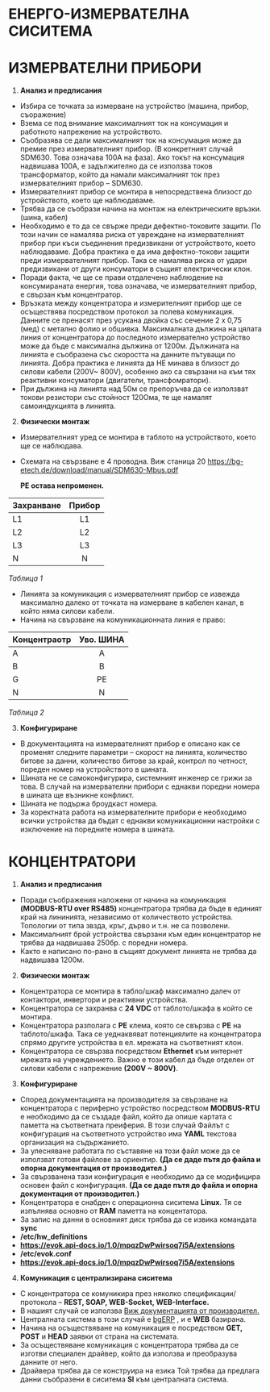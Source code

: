 # ЕНЕРГО-ИЗМЕРВАТЕЛНА СИСИТЕМА

# ИЗМЕРВАТЕЛНИ ПРИБОРИ

1. **Анализ и предписания**

- Избира се точката за измерване на устройство (машина, прибор, съоражение)
- Взема се под внимание максималният ток на консумация и работното напрежение на устройството.
- Съобразява се дали максималният ток на консумация може да премие през измервателният прибор.
(В конкретният случай SDM630. Това означава 100А на фаза). Ако токът на консумация надвишава 100А,
е задължително да се използва токов трансформатор, който да намали максималният ток през измервателният прибор – SDM630.
- Измервателният прибор се монтира в непосредствена близост до устройството, което ще наблюдаваме.
- Трябва да се съобрази начина на монтаж на електрическите връзки.(шина, кабел)
- Необходимо е то да се свърже преди дефектно-токовите защити. По този начин се намалява
риска от увреждане на измервателният прибор при къси съединения предизвикани от устройството,
което наблюдаваме. Добра практика е да има дефектно-токови защити преди измервателният прибор.
Така се намалява риска от удари предизвикани от други консуматори в същият електрически клон.
- Поради факта, че ще се прави отдалечено наблюдение на консумираната енергия, това означава,
че измервателният прибор, e свързан към концентратор.
- Връзката между концентратора и измерителният прибор ще се осъществява посредством протокол за полева комуникация.
Данните се пренасят през усукана двойка със сечение 2 х 0,75 (мед) с метално фолио и обшивка.
Максималната дължина на цялата линия от концентратора до последното измервателно
устройство може да бъде с максимална дължина от 1200м. Дължината на линията е съобразена със скоростта на данните пътуващи по линията.
Добра практика е линията да НЕ минава в близост до силови кабели (200V~ 800V),
особенно ако са свързани на към тях реактивни консуматори (двигатели, трансфомратори).
- При дължина на линията над 50м се препоръчва да се използват токови резистори със стойност 120Ома,
те ще намалят самоиндукцията в линията.

2. **Физически монтаж**
- Измервателният уред се монтира в таблото на устройството, което ще се наблюдава.
- Схемата на свързване е 4 проводна. Виж станица 20 https://bg-etech.de/download/manual/SDM630-Mbus.pdf 

   **PE остава непроменен.**

| Захранване  | Прибор  |
| ----------- |:-------:|
| L1          | L1      |
| L2          | L2      |
| L3          | L3      |
| N           | N       |

_Таблица 1_

- Линията за комуникация с измервателният прибор се извежда максимално далеко от точката на измерване в кабелен канал,
в който няма силови кабели.
- Начина на свързване на комуникационната линия е право:
 
| Концентраотр  | Уво. ШИНА  |
| ------------- |:----------:|
| A             | A          |
| B             | B          |
| G             | PE         |
| N             | N          |

_Таблица 2_

3. **Конфигуриране**
- В документацията на измервателният прибор е описано как се променят следните параметри – скорост на линията,
количество битове за данни, количество битове за край, контрол по четност, пореден номер на устройството в шината.
- Шината не се самоконфигурира, системният инженер се грижи за това.
В случай на измервателни прибори с еднакви поредни номера в шината ще възникне конфликт.
- Шината не подържа броудкаст номера.
- За коректната работа на измервателните прибори е необходимо всички устройства да бъдат
с еднакви комуникационни настройки с изключение на поредните номера в шината.

# КОНЦЕНТРАТОРИ

1. **Анализ и предписания**
- Поради съображения наложени от начина на комуникация **(MODBUS-RTU over RS485)** концентратора трябва да бъде в
единият край на лининията, независимо от количеството устройства. Топологии от типа звзда,
кръг, дърво и т.н. не са позволени.
- Максималният брой устройства свързани към един концентратор не трябва да надвишава 250бр. с поредни номера.
- Както е написано по-рано в същият документ линията не трябва да надвишава 1200м.

2. **Физически монтаж**
-  Концентратора се монтира в табло/шкаф максимално далеч от контактори, инвертори и реактивни устройства.
-  Концентратора се захранва с **24 VDC** от таблото/шкафа в който се монтира.
-  Концентратора разполага с  **PE**  клема, която се свързва с  **PE**  на таблото/шкафа.
Така се уеднаквяват потенциялите на концентратора спрямо другите устройства в ел. мрежата на съответният клон.
-  Концентратора се свързва посредством  **Ethernet** към интернет мрежата на учреждението.
Важно е този кабел да бъде отделен от силови кабели с напрежение **(200V ~ 800V)**.

3. **Конфигуриране**
-  Според документацията на производителя за свързване на концентратора с периферно устройство посредством **MODBUS-RTU** 
е необходимо да се създаде файл, който да опише картата с паметта на съответната преиферия.
В този случай  Файлът с конфигурация на съответното устройство има  **YAML**  текстова организация на съдържанието.
-  За улесняване работата по съставяне на този файл може да се използват готови файлове за ориентир.
**(Да се даде пътя до файла и опорна документация от производител.)**
-  За свързванена тази конфигурация е необходимо да се модифицира основен файл с конфигурация.
**(Да се даде пътя до файла и опорна документация от производител.)**
-  Концентратора е снабден с операционна сиситема  **Linux**. Тя се изпълнява основно от **RAM** паметта на концентатора.
-  За запис на данни в основният диск трябва да се извика командата  **sync**
-  **/etc/hw\_definitions**
-  **https://evok.api-docs.io/1.0/mpqzDwPwirsoq7i5A/extensions**
-  **/etc/evok.conf**
-  **https://evok.api-docs.io/1.0/mpqzDwPwirsoq7i5A/extensions**

4. **Комуникация с централизирана сиситема**
-  С концентратора се комуникира през няколко спецификации/протокола –  **REST, SOAP, WEB-Socket, WEB-Interface.**
-  В нашият случай се използва [Виж документацията от производител.](https://evok.api-docs.io/1.0/rest/get-watchdog-state-watchdog-alias)
-  Централната система в този случай е [bgERP](https://bgerp.com/) , и е  **WEB**  базирана.
-  Начина на осъществяване на комуникация е посредством  **GET, POST**  и  **HEAD**  заявки от страна на системата.
-  За осъществяване комуникация с концентратора трябва да се изготви специален драйвер, който да използва и преобразува данните от него.
-  Драйвера трябва да се конструира на езика  Той трябва да предлага данни съобразени в сиситема  **SI**  към централната система.

